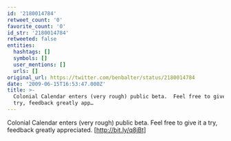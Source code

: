 ```yaml
---
id: '2180014784'
retweet_count: '0'
favorite_count: '0'
id_str: '2180014784'
retweeted: false
entities:
  hashtags: []
  symbols: []
  user_mentions: []
  urls: []
original_url: https://twitter.com/benbalter/status/2180014784
date: '2009-06-15T16:53:47.000Z'
title: >-
  Colonial Calendar enters (very rough) public beta.  Feel free to give it a
  try, feedback greatly app…
---
```


Colonial Calendar enters (very rough) public beta.  Feel free to give it a try, feedback greatly appreciated. [http://bit.ly/q8jBt]